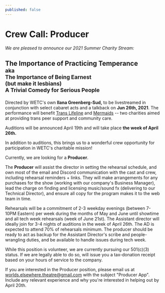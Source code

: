 ```yaml
---
published: false
---
```

# **Crew Call: Producer**

_We are pleased to announce our 2021 Summer Charity Stream:_

<h2>

The Importance of Practicing Temperance<br/>
<small>aka \
The Importance of Being Earnest \
(but make it lesbians) \
A Trivial Comedy for Serious People</small>

</h2>

Directed by WETC's own **Ilana Greenberg-Sud,** to be livestreamed in conjunction with select cabaret acts and a talkback on **Jun 26th, 2021**. The performance will benefit [Trans Lifeline][trans-lifeline] and [Mermaids](https://mermaidsuk.org.uk/) -- two charities aimed at providing trans peer support and community care.

[trans-lifeline]: <https://translifeline.org> "Trans Lifeline is a grassroots hotline and microgrants 501(c)(3) non-profit organization offering direct emotional and financial support to trans people in crisis – for the trans community, by the trans community."
[mermaids]: <https://mermaids.org.uk>

Auditions will be announced April 19th and will take place **the week of April 26th.**

In addition to auditions, this brings us to a wonderful crew opportunity for participation in WETC's charitable mission!

Currently, we are looking for a **Producer**.

The **Producer** will assist the director in setting the rehearsal schedule, and own most of the email and Discord communication with the cast and crew, including rehearsal reminders + links. They will make arrangements for any purchases for the show (working with our company's Business Manager), lead the charge on finding and licensing music/sound fx (delivering to our Technical Director), and ensure all copy for the program makes it to the web team in time.

Rehearsals will be a commitment of 2-3 weekday evenings (between 7-10PM Eastern) per week during the months of May and June until showtime and all tech week rehearsals (week of June 21st). The Assistant director will ideally join for 3-4 nights of auditions in the week of April 26th. The AD is expected to attend 70% of rehearsals minimum. The producer should be ready to act as backup for the Assistant Director's scribe and people-wrangling duties, and be available to handle issues during tech week.

While this position is volunteer, we are currently pursuing our 501(c)(3) status. If we are legally able to do so, will issue you a tax-donation receipt based on your hours of service to the company.

If you are interested in the Producer position, please email us at <worlds.elsewhere.theatre@gmail.com> with the subject "Producer App". Include any relevant experience and why you're interested in helping out by April 20th.
